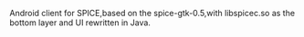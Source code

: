 Android client for SPICE,based on the spice-gtk-0.5,with libspicec.so as the bottom layer and UI rewritten in Java.